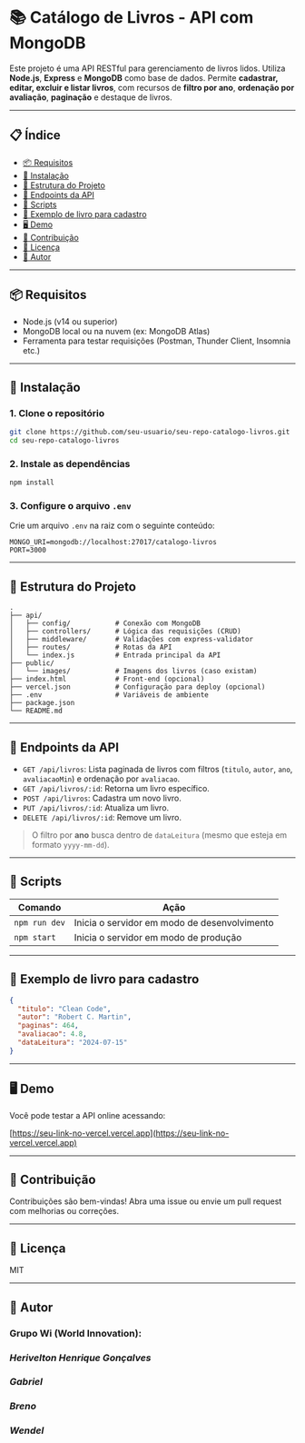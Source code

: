 # 📚 Catálogo de Livros - API com MongoDB

Este projeto é uma API RESTful para gerenciamento de livros lidos. Utiliza **Node.js**, **Express** e **MongoDB** como base de dados. Permite **cadastrar, editar, excluir e listar livros**, com recursos de **filtro por ano**, **ordenação por avaliação**, **paginação** e destaque de livros.

---

## 📋 Índice

- [📦 Requisitos](#-requisitos)
- [🚀 Instalação](#-instalação)
- [📂 Estrutura do Projeto](#-estrutura-do-projeto)
- [🔌 Endpoints da API](#-endpoints-da-api)
- [📜 Scripts](#-scripts)
- [💾 Exemplo de livro para cadastro](#-exemplo-de-livro-para-cadastro)
- [🖥️ Demo](#️-demo)
- [🤝 Contribuição](#-contribuição)
- [📝 Licença](#-licença)
- [👤 Autor](#-autor)

---

## 📦 Requisitos

- Node.js (v14 ou superior)
- MongoDB local ou na nuvem (ex: MongoDB Atlas)
- Ferramenta para testar requisições (Postman, Thunder Client, Insomnia etc.)

---

## 🚀 Instalação

### 1. Clone o repositório

```bash
git clone https://github.com/seu-usuario/seu-repo-catalogo-livros.git
cd seu-repo-catalogo-livros
```

### 2. Instale as dependências

```bash
npm install
```

### 3. Configure o arquivo `.env`

Crie um arquivo `.env` na raiz com o seguinte conteúdo:

```env
MONGO_URI=mongodb://localhost:27017/catalogo-livros
PORT=3000
```

---

## 📂 Estrutura do Projeto

```
.
├── api/
│   ├── config/           # Conexão com MongoDB
│   ├── controllers/      # Lógica das requisições (CRUD)
│   ├── middleware/       # Validações com express-validator
│   ├── routes/           # Rotas da API
│   └── index.js          # Entrada principal da API
├── public/
│   └── images/           # Imagens dos livros (caso existam)
├── index.html            # Front-end (opcional)
├── vercel.json           # Configuração para deploy (opcional)
├── .env                  # Variáveis de ambiente
├── package.json
└── README.md
```

---

## 🔌 Endpoints da API

- `GET /api/livros`: Lista paginada de livros com filtros (`titulo`, `autor`, `ano`, `avaliacaoMin`) e ordenação por `avaliacao`.
- `GET /api/livros/:id`: Retorna um livro específico.
- `POST /api/livros`: Cadastra um novo livro.
- `PUT /api/livros/:id`: Atualiza um livro.
- `DELETE /api/livros/:id`: Remove um livro.

> O filtro por **ano** busca dentro de `dataLeitura` (mesmo que esteja em formato `yyyy-mm-dd`).

---

## 📜 Scripts

| Comando         | Ação                                     |
|----------------|------------------------------------------|
| `npm run dev`  | Inicia o servidor em modo de desenvolvimento |
| `npm start`    | Inicia o servidor em modo de produção    |

---

## 💾 Exemplo de livro para cadastro

```json
{
  "titulo": "Clean Code",
  "autor": "Robert C. Martin",
  "paginas": 464,
  "avaliacao": 4.8,
  "dataLeitura": "2024-07-15"
}
```

---

## 🖥️ Demo

Você pode testar a API online acessando:

[https://seu-link-no-vercel.vercel.app](https://seu-link-no-vercel.vercel.app)  

---

## 🤝 Contribuição

Contribuições são bem-vindas! Abra uma issue ou envie um pull request com melhorias ou correções.

---

## 📝 Licença

MIT

---

## 👤 Autor

### Grupo Wi (World Innovation):
### *Herivelton Henrique Gonçalves*
### *Gabriel*
### *Breno*
### *Wendel*